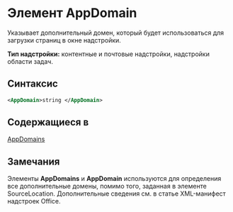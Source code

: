 # <a name="appdomain-element"></a>Элемент AppDomain

Указывает дополнительный домен, который будет использоваться для загрузки страниц в окне надстройки.

**Тип надстройки:** контентные и почтовые надстройки, надстройки области задач.

## <a name="syntax"></a>Синтаксис

```XML
<AppDomain>string </AppDomain>
```

## <a name="contained-in"></a>Содержащиеся в

[AppDomains](appdomains.md)

## <a name="remarks"></a>Замечания

Элементы **AppDomains** и **AppDomain** используются для определения все дополнительные домены, помимо того, заданная в элементе SourceLocation. Дополнительные сведения см. в статье XML-манифест надстроек Office.

